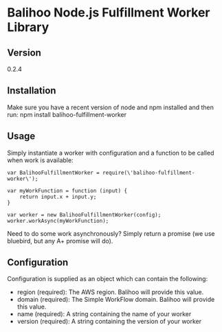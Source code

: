 Balihoo Node.js Fulfillment Worker Library
==========================================

## Version
0.2.4

## Installation
Make sure you have a recent version of node and npm installed and then run:
    npm install balihoo-fulfillment-worker
  
## Usage
Simply instantiate a worker with configuration and a function to be called when work is available:
  
    var BalihooFulfillmentWorker = require(\'balihoo-fulfillment-worker\');
      
    var myWorkFunction = function (input) { 
        return input.x + input.y; 
    }
      
    var worker = new BalihooFulfillmentWorker(config);
    worker.workAsync(myWorkFunction);
    
Need to do some work asynchronously?  Simply return a promise (we use bluebird, but any A+ promise will do).

## Configuration
Configuration is supplied as an object which can contain the following:
  * region (required): The AWS region.  Balihoo will provide this value.
  * domain (required): The Simple WorkFlow domain.  Balihoo will provide this value.
  * name (required): A string containing the name of your worker
  * version (required): A string containing the version of your worker
